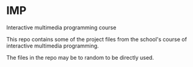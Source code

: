 # IMP
Interactive multimedia programming course

This repo contains some of the project files from the school's course of interactive multimedia programming.

The files in the repo may be to random to be directly used. 
